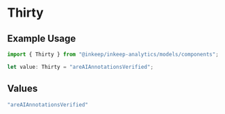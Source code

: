 # Thirty

## Example Usage

```typescript
import { Thirty } from "@inkeep/inkeep-analytics/models/components";

let value: Thirty = "areAIAnnotationsVerified";
```

## Values

```typescript
"areAIAnnotationsVerified"
```